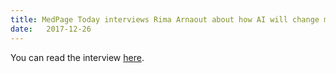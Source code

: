 ```yaml
---
title: MedPage Today interviews Rima Arnaout about how AI will change medicine
date:   2017-12-26
---
```



You can read the interview [here](https://www.medpagetoday.com/practicemanagement/informationtechnology/70119).



 
